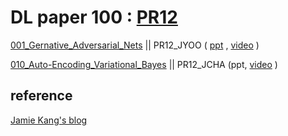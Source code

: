 # DL paper 100 : [PR12](https://www.youtube.com/playlist?list=PLlMkM4tgfjnJhhd4wn5aj8fVTYJwIpWkS&app=desktop)



[001_Gernative_Adversarial_Nets](./001_Generative_Adversarial_Nets/GAN/1406.2661v1.pdf)  ||  PR12_JYOO  (  [ppt](./001_Generative_Adversarial_Nets/GAN_PR12_JYOO/GAN_PR12_JYOO.pdf) , [video](https://www.youtube.com/watch?v=L3hz57whyNw&index=2&list=PLlMkM4tgfjnJhhd4wn5aj8fVTYJwIpWkS) )

[010_Auto-Encoding_Variational_Bayes](https://github.com/jjsong/DL_paper_review_implementation/blob/master/DL_paper/002_Auto_Encoding_Variational_Bayes/1312.6114.pdf)   ||   PR12_JCHA  (ppt,   [video](https://www.youtube.com/watch?v=KYA-GEhObIs&index=11&list=PLlMkM4tgfjnJhhd4wn5aj8fVTYJwIpWkS) )  





## reference

[Jamie Kang's blog](https://jamiekang.github.io/archives/)

